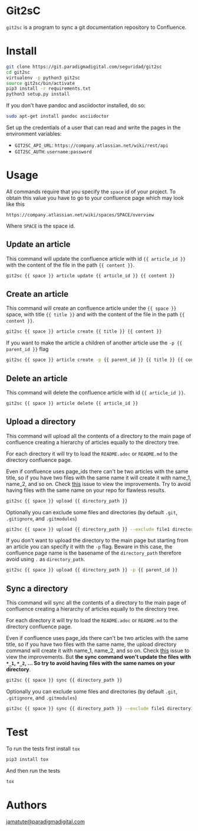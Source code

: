 # Git2sC

`git2sc` is a program to sync a git documentation repository to Confluence.

# Install

```bash
git clone https://git.paradigmadigital.com/seguridad/git2sc
cd git2sc
virtualenv -p python3 git2sc
source git2sc/bin/activate
pip3 install -r requirements.txt
python3 setup.py install
```

If you don't have pandoc and asciidoctor installed, do so:

```bash
sudo apt-get install pandoc asciidoctor
```

Set up the credentials of a user that can read and write the pages in the
environment variables:

* `GIT2SC_API_URL`: `https://company.atlassian.net/wiki/rest/api`
* `GIT2SC_AUTH`: `username:password`

# Usage

All commands require that you specify the `space` id of your project. To obtain
this value you have to go to your confluence page which may look like this

`https://company.atlassian.net/wiki/spaces/SPACE/overview`

Where `SPACE` is the space id.

## Update an article

This command will update the confluence article with id `{{ article_id }}` with
the content of the file in the path `{{ content }}`.

```bash
git2sc {{ space }} article update {{ article_id }} {{ content }}
```

## Create an article

This command will create an confluence article under the `{{ space }}` space,
with title `{{ title }}` and with the content of the file in the path `{{
content }}`.

```bash
git2sc {{ space }} article create {{ title }} {{ content }}
```

If you want to make the article a children of another article use the `-p {{
parent_id }}` flag

```bash
git2sc {{ space }} article create -p {{ parent_id }} {{ title }} {{ content }}
```

## Delete an article

This command will delete the confluence article with id `{{ article_id }}`.

```bash
git2sc {{ space }} article delete {{ article_id }}
```

## Upload a directory

This command will upload all the contents of a directory to the main page of
confluence creating a hierarchy of articles equally to the directory tree.

For each directory it will try to load the `README.adoc` or `README.md` to the
directory confluence page.

Even if confluence uses page_ids there can't be two articles with the same
title, so if you have two files with the same name it will create it with
name_1, name_2, and so on. Check
[this](https://git.paradigmadigital.com/seguridad/git2sc/issues/4) issue to view
the improvements. Try to avoid having files with the same name on your repo for
flawless results.

```bash
git2sc {{ space }} upload {{ directory_path }}
```

Optionally you can exclude some files and directories (by default `.git`,
`.gitignore`, and `.gitmodules`)

```bash
git2sc {{ space }} upload {{ directory_path }} --exclude file1 directory1 file2
```

If you don't want to upload the directory to the main page but starting from an
article you can specify it with the `-p` flag. Beware in this case, the
confluence page name is the basename of the `directory_path` therefore avoid
using `.` as `directory_path`.

```bash
git2sc {{ space }} upload {{ directory_path }} -p {{ parent_id }}
```

## Sync a directory

This command will sync all the contents of a directory to the main page of
confluence creating a hierarchy of articles equally to the directory tree.

For each directory it will try to load the `README.adoc` or `README.md` to the
directory confluence page.

Even if confluence uses page_ids there can't be two articles with the same
title, so if you have two files with the same name, the upload directory command
will create it with name_1, name_2, and so on. Check
[this](https://git.paradigmadigital.com/seguridad/git2sc/issues/4) issue to view
the improvements. But **the sync command won't update the files with `*_1`,
`*_2`, ... So try to avoid having files with the same names on your directory**.

```bash
git2sc {{ space }} sync {{ directory_path }}
```

Optionally you can exclude some files and directories (by default `.git`,
`.gitignore`, and `.gitmodules`)

```bash
git2sc {{ space }} sync {{ directory_path }} --exclude file1 directory1 file2
```

# Test

To run the tests first install `tox`

```bash
pip3 install tox
```

And then run the tests

```bash
tox
```

# Authors

jamatute@paradigmadigital.com
